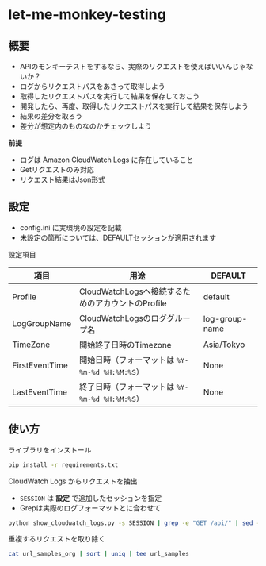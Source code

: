 # let-me-monkey-testing

## 概要

- APIのモンキーテストをするなら、実際のリクエストを使えばいいんじゃないか？
- ログからリクエストパスをあさって取得しよう
- 取得したリクエストパスを実行して結果を保存しておこう
- 開発したら、再度、取得したリクエストパスを実行して結果を保存しよう
- 結果の差分を取ろう
- 差分が想定内のものなのかチェックしよう

**前提**

- ログは Amazon CloudWatch Logs に存在していること
- Getリクエストのみ対応
- リクエスト結果はJson形式

## 設定

- config.ini に実環境の設定を記載
- 未設定の箇所については、DEFAULTセッションが適用されます

設定項目

|項目|用途|DEFAULT|
|---|---|---|
|Profile|CloudWatchLogsへ接続するためのアカウントのProfile|default|
|LogGroupName|CloudWatchLogsのロググループ名|log-group-name|
|TimeZone|開始終了日時のTimezone|Asia/Tokyo|
|FirstEventTime|開始日時（フォーマットは `%Y-%m-%d %H:%M:%S`）|None|
|LastEventTime|終了日時（フォーマットは `%Y-%m-%d %H:%M:%S`）|None|

## 使い方

ライブラリをインストール

```sh
pip install -r requirements.txt
```

CloudWatch Logs からリクエストを抽出

- `SESSION` は **設定** で追加したセッションを指定
- Grepは実際のログフォーマットとに合わせて

```sh
python show_cloudwatch_logs.py -s SESSION | grep -e "GET /api/" | sed -e "s/.*GET \(.*\) HTTP.*/\1/g" | tee url_samples_org
```

重複するリクエストを取り除く

```sh
cat url_samples_org | sort | uniq | tee url_samples
```

